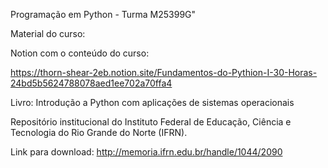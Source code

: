 Programação em Python - Turma M25399G" 

Material do curso:

Notion com o conteúdo do curso:

https://thorn-shear-2eb.notion.site/Fundamentos-do-Pythion-I-30-Horas-24bd5b5624788078aed1ee702a70ffa4

Livro: Introdução a Python com aplicações de sistemas operacionais

Repositório institucional do Instituto Federal de Educação, Ciência e Tecnologia do Rio Grande do Norte (IFRN).

Link para download: http://memoria.ifrn.edu.br/handle/1044/2090

